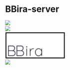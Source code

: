 # BBira-server
![](https://img.shields.io/badge/node-v15.13.0-green)<br>
![](https://img.shields.io/badge/npm-v7.7.6-critical)<br>
![](https://github.com/codestates/BBira-server/blob/master/Wiki_image/logo.png)<br>
![](https://img.shields.io/badge/Project-BBira-blueviolet?style=for-the-badge)
